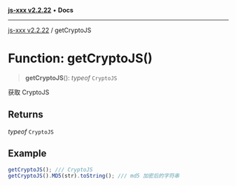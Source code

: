 [**js-xxx v2.2.22**](../README.md) • **Docs**

***

[js-xxx v2.2.22](../README.md) / getCryptoJS

# Function: getCryptoJS()

> **getCryptoJS**(): *typeof* `CryptoJS`

获取 CryptoJS

## Returns

*typeof* `CryptoJS`

## Example

```ts
getCryptoJS(); /// CryptoJS
getCryptoJS().MD5(str).toString(); /// md5 加密后的字符串
```
